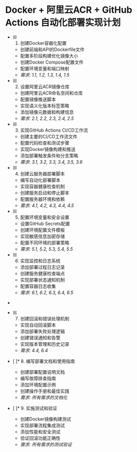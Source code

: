# Docker + 阿里云ACR + GitHub Actions 自动化部署实现计划

- [x] 1. 创建Docker容器化配置






  - 创建前端和API的Dockerfile文件
  - 配置多阶段构建优化镜像大小
  - 创建Docker Compose配置文件
  - 配置环境变量和端口映射
  - _需求: 1.1, 1.2, 1.3, 1.4, 1.5_

- [x] 2. 设置阿里云ACR镜像仓库





  - 创建阿里云ACR命名空间和仓库
  - 配置镜像推送脚本
  - 实现语义化版本标签策略
  - 添加镜像元数据和构建信息
  - _需求: 2.1, 2.2, 2.3, 2.4, 2.5_

- [x] 3. 实现GitHub Actions CI/CD工作流





  - 创建主要的CI/CD工作流文件
  - 配置代码检查和测试步骤
  - 实现Docker镜像构建和推送
  - 添加部署触发条件和分支策略
  - _需求: 3.1, 3.2, 3.3, 3.4, 3.5, 3.6_

- [x] 4. 创建云服务器部署脚本



  - 编写自动化部署脚本
  - 实现容器健康检查机制
  - 创建服务启动和停止脚本
  - 配置服务器环境和依赖
  - _需求: 4.1, 4.2, 4.3, 4.4, 4.5_

- [x] 5. 配置环境变量和安全设置




  - 设置GitHub Secrets配置
  - 创建环境配置文件模板
  - 实现敏感信息加密存储
  - 配置不同环境的部署策略
  - _需求: 5.1, 5.2, 5.3, 5.4, 5.5_

- [x] 6. 实现监控和日志系统




  - 添加部署过程日志记录
  - 创建服务健康检查端点
  - 实现部署状态通知机制
  - 配置容器日志收集
  - _需求: 6.1, 6.2, 6.3, 6.4, 6.5_
-

- [x] 7. 创建回滚和错误处理机制






  - 实现自动回滚脚本
  - 添加部署失败处理逻辑
  - 创建错误通知和告警
  - 实现版本管理和历史记录
  - _需求: 4.4, 6.4_

- [ ]* 8. 编写部署文档和使用指南
  - 创建部署配置说明文档
  - 编写故障排查指南
  - 添加环境配置示例
  - 创建操作手册和最佳实践
  - _需求: 所有需求的文档化_

- [ ]* 9. 实施测试和验证
  - 创建Docker镜像构建测试
  - 实现部署流程集成测试
  - 添加性能和安全测试
  - 验证回滚功能正确性
  - _需求: 所有需求的测试验证_